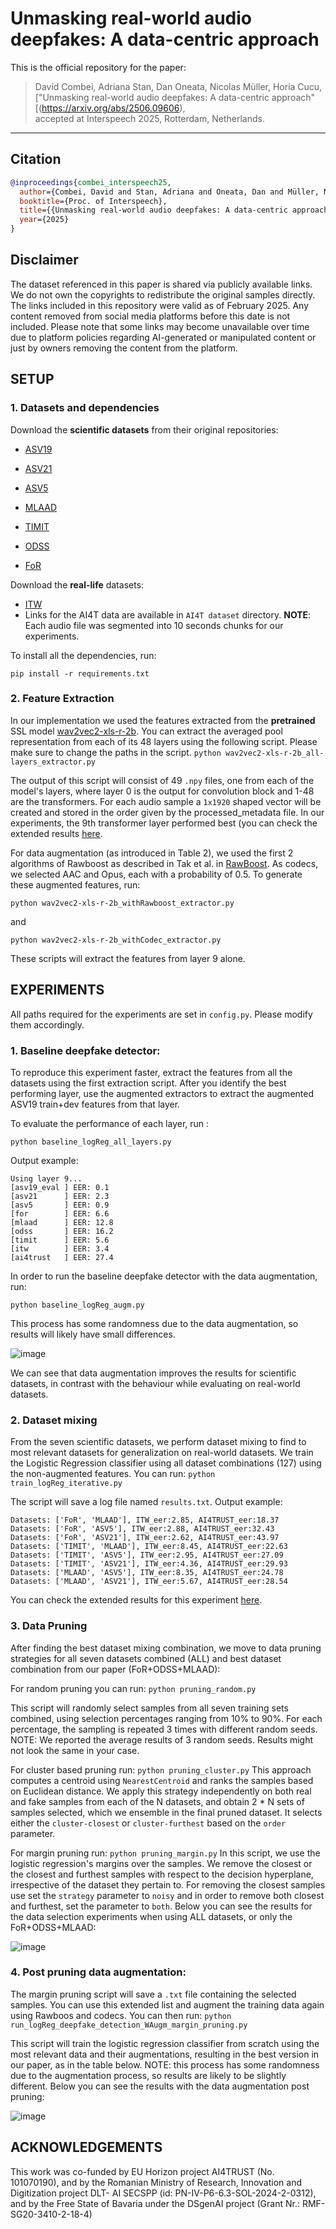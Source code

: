 # Unmasking real-world audio deepfakes: A data-centric approach

This is the official repository for the paper:

> David Combei, Adriana Stan, Dan Oneata, Nicolas Müller, Horia Cucu,  
> ["Unmasking real-world audio deepfakes: A data-centric approach"[(https://arxiv.org/abs/2506.09606),  
> accepted at Interspeech 2025, Rotterdam, Netherlands.

---

## Citation

```bibtex
@inproceedings{combei_interspeech25,
  author={Combei, David and Stan, Adriana and Oneata, Dan and Müller, Nicolas and Cucu, Horia},
  booktitle={Proc. of Interspeech},
  title={{Unmasking real-world audio deepfakes: A data-centric approach}},
  year={2025}
}
```
## Disclaimer

The dataset referenced in this paper is shared via publicly available links. We do not own the copyrights to redistribute the original samples directly.
The links included in this repository were valid as of February 2025. Any content removed from social media platforms before this date is not included.
Please note that some links may become unavailable over time due to platform policies regarding AI-generated or manipulated content or just by owners removing the content from the platform.

## SETUP

### 1. Datasets and dependencies

   Download the **scientific datasets** from their original repositories:
  - [ASV19](https://datashare.ed.ac.uk/handle/10283/3336)
     
  - [ASV21](https://www.asvspoof.org/index2021.html)
     
  - [ASV5](https://zenodo.org/records/14498691)
  - [MLAAD](https://deepfake-total.com/mlaad)
  - [TIMIT](https://zenodo.org/records/6560159)
  - [ODSS](https://zenodo.org/records/8370668)
  - [FoR](https://www.kaggle.com/datasets/mohammedabdeldayem/the-fake-or-real-dataset/data)
  
   Download the **real-life** datasets:
  - [ITW](https://owncloud.fraunhofer.de/index.php/s/JZgXh0JEAF0elxa)
  - Links for the AI4T data are available in `AI4T dataset` directory. **NOTE**: Each audio file was segmented into 10 seconds chunks for our experiments.

   To install all the dependencies, run:

   ```
   pip install -r requirements.txt
   ```

### 2. Feature Extraction

   In our implementation we used the features extracted from the **pretrained** SSL model [wav2vec2-xls-r-2b](https://huggingface.co/facebook/wav2vec2-xls-r-2b).
   You can extract the averaged pool representation from each of its 48 layers using the following script. Please make sure to change the paths in the script.
    ```
    python wav2vec2-xls-r-2b_all-layers_extractor.py
    ```
    
  The output of this script will consist of 49 `.npy` files, one from each of the model's layers, where layer 0 is the output for convolution block and 1-48 are the transformers. For each audio sample a `1x1920` shaped vector will be created and stored in the order given by the processed_metadata file. In our experiments, the 9th transformer layer performed best (you can check the extended results [here](https://github.com/davidcombei/AI4T/blob/main/Layers_eval.pdf).
  
   For data augmentation (as introduced in Table 2), we used the first 2 algorithms of Rawboost as described in Tak et al. in [RawBoost](https://arxiv.org/abs/2111.04433).  As codecs, we selected AAC and Opus, each with a probability of 0.5. To generate these augmented features, run:
    
   ```
   python wav2vec2-xls-r-2b_withRawboost_extractor.py
   ```
   
   and
   
   ```
   python wav2vec2-xls-r-2b_withCodec_extractor.py
   ```

These scripts will extract the features from layer 9 alone.

   
## EXPERIMENTS
    
All paths required for the experiments are set in ` config.py `. Please modify them accordingly.
    
   ### 1. Baseline deepfake detector: 
   To reproduce this experiment faster, extract the features from all the datasets using the first extraction script. After you identify the best performing layer, use the augmented extractors to extract the augmented ASV19 train+dev features from that layer. 
   
   To evaluate the performance of each layer, run :
```
python baseline_logReg_all_layers.py
```

Output example:

```
Using layer 9...
[asv19_eval ] EER: 0.1  
[asv21      ] EER: 2.3  
[asv5       ] EER: 0.9  
[for        ] EER: 6.6  
[mlaad      ] EER: 12.8  
[odss       ] EER: 16.2  
[timit      ] EER: 5.6  
[itw        ] EER: 3.4  
[ai4trust   ] EER: 27.4
```

In order to run the baseline deepfake detector with the data augmentation, run:

```
python baseline_logReg_augm.py
```

This process has some randomness due to the data augmentation, so results will likely have small differences.

    
 
   ![image](https://github.com/user-attachments/assets/948ea6cd-de00-412d-ac3c-80a7b95f0d13)
    
   We can see that data augmentation improves the results for scientific datasets, in contrast with the behaviour while evaluating on real-world datasets.
   
   ### 2. Dataset mixing
   
   From the seven scientific datasets, we perform dataset mixing to find to most relevant datasets for generalization on real-world datasets. We train the Logistic Regression classifier using all dataset combinations (127) using the non-augmented features. You can run:
      ```
      python train_logReg_iterative.py
      ```
  
  The script will save a log file named `results.txt`. 
  Output example:
  
  ```
  Datasets: ['FoR', 'MLAAD'], ITW_eer:2.85, AI4TRUST_eer:18.37
  Datasets: ['FoR', 'ASV5'], ITW_eer:2.88, AI4TRUST_eer:32.43
  Datasets: ['FoR', 'ASV21'], ITW_eer:2.62, AI4TRUST_eer:43.97
  Datasets: ['TIMIT', 'MLAAD'], ITW_eer:8.45, AI4TRUST_eer:22.63
  Datasets: ['TIMIT', 'ASV5'], ITW_eer:2.95, AI4TRUST_eer:27.09
  Datasets: ['TIMIT', 'ASV21'], ITW_eer:4.36, AI4TRUST_eer:29.93
  Datasets: ['MLAAD', 'ASV5'], ITW_eer:8.35, AI4TRUST_eer:24.78
  Datasets: ['MLAAD', 'ASV21'], ITW_eer:5.67, AI4TRUST_eer:28.54
  ```
  You can check the extended results for this experiment [here](https://github.com/davidcombei/AI4T/blob/main/Dataset_mixing.pdf).
    
   
   ### 3. Data Pruning
   
  After finding the best dataset mixing combination, we move to data pruning strategies for all seven datasets combined (ALL) and best dataset combination from our paper (FoR+ODSS+MLAAD):

  For random pruning you can run:
      ```
      python pruning_random.py
      ```
  
  This script will randomly select samples from all seven training sets combined, using selection percentages ranging from 10% to 90%. For each percentage, the sampling is repeated 3 times with different random seeds.
  NOTE: We reported the average results of 3 random seeds. Results might not look the same in your case.
  
  For cluster based pruning run:
      ```
      python pruning_cluster.py
      ```
  This approach computes a centroid using `NearestCentroid` and ranks the samples based on Euclidean distance. We apply this strategy independently on both real and fake samples from each of the N datasets, and obtain 2 * N sets of samples selected, which we ensemble in the final pruned dataset. It selects either the `cluster-closest` or `cluster-furthest` based on the `order` parameter.
  
  For margin pruning run:
      ```
      python pruning_margin.py
      ```
  In this script, we use the logistic regression's margins over the samples. We remove the closest or the closest and furthest samples with respect to the decision hyperplane, irrespective of the dataset they pertain to. 
  For removing the closest samples use set the `strategy` parameter to `noisy` and in order to remove both closest and furthest, set the parameter to `both`.
  Below you can see the results for the data selection experiments when using ALL datasets, or only the FoR+ODSS+MLAAD:
  
  ![image](https://github.com/user-attachments/assets/34a16acb-cf50-4d01-9dd5-54a8a140bfe8)


  
  ### 4. Post pruning data augmentation:
  The margin pruning script will save a `.txt` file containing the selected samples. You can use this extended list and augment the training data again using Rawboos and codecs. You can then run:
      ```
      python run_logReg_deepfake_detection_WAugm_margin_pruning.py
      ```
  
  This script will train the logistic regression classifier from scratch using the most relevant data and their augmentations, resulting in the best version in our paper, as in the table below.
  NOTE: this process has some randomness due to the augmentation process, so results are likely to be slightly different. Below you can see the results with the data augmentation post pruning:

  ![image](https://github.com/user-attachments/assets/1a59428f-1257-46c1-8556-d4ad75e51f87)


## ACKNOWLEDGEMENTS

This work was co-funded by EU Horizon project AI4TRUST (No. 101070190), and by the Romanian
Ministry of Research, Innovation and Digitization project DLT-
AI SECSPP (id: PN-IV-P6-6.3-SOL-2024-2-0312), and by the
Free State of Bavaria under the DSgenAI project (Grant Nr.:
RMF-SG20-3410-2-18-4)
      

